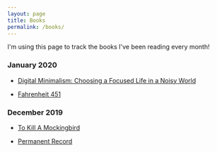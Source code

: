 ```yaml
---
layout: page
title: Books
permalink: /books/
---
```


I'm using this page to track the books I've been reading every month!

### January 2020

* [Digital Minimalism: Choosing a Focused Life in a Noisy World](https://www.amazon.ca/Digital-Minimalism-Choosing-Focused-Noisy/dp/0525536515)

* [Fahrenheit 451](https://www.amazon.ca/Fahrenheit-451-Novel-Ray-Bradbury/dp/1451673310)

### December 2019

* [To Kill A Mockingbird](https://www.amazon.ca/Kill-Mockingbird-Harper-Lee/dp/0446310786)

* [Permanent Record](https://www.amazon.ca/dp/B07STQPGH6/ref=dp-kindle-redirect?_encoding=UTF8&btkr=1)
